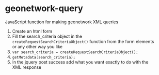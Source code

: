 geonetwork-query
================

JavaScript function for making geonetwork XML queries

1. Create an html form
2. Fill the search_criteria object in the ```createRequestSearchCriteriaObject()``` function from the form elements or any other way you like
3. ```var search_criteria = createRequestSearchCriteriaObject();```
4. ```getMetadata(search_criteria);```
5. In the jquery post success add what you want exactly to do with the XML response

